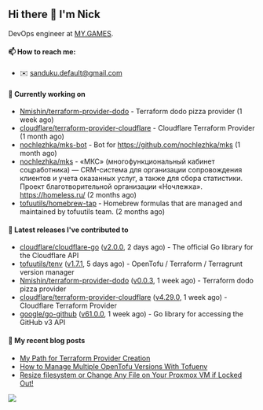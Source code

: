 ## Hi there 👋 I'm Nick

DevOps engineer at [MY.GAMES](https://my.games/).

#### 📫 How to reach me:

- ✉️ sanduku.default@gmail.com

#### 👷 Currently working on


- [Nmishin/terraform-provider-dodo](https://github.com/Nmishin/terraform-provider-dodo) - Terraform dodo pizza provider (1 week ago)
- [cloudflare/terraform-provider-cloudflare](https://github.com/cloudflare/terraform-provider-cloudflare) - Cloudflare Terraform Provider (1 month ago)
- [nochlezhka/mks-bot](https://github.com/nochlezhka/mks-bot) - Bot for https://github.com/nochlezhka/mks (1 month ago)
- [nochlezhka/mks](https://github.com/nochlezhka/mks) - «МКС» (многофункциональный кабинет соцработника) — CRM-система для организации сопровождения клиентов и учета оказанных услуг, а также для сбора статистики. Проект благотворительной организации «Ночлежка». https://homeless.ru/ (2 months ago)
- [tofuutils/homebrew-tap](https://github.com/tofuutils/homebrew-tap) - Homebrew formulas that are managed and maintained by tofuutils team. (2 months ago)

#### 🔭 Latest releases I've contributed to

- [cloudflare/cloudflare-go](https://github.com/cloudflare/cloudflare-go) ([v2.0.0](https://github.com/cloudflare/cloudflare-go/releases/tag/v2.0.0), 2 days ago) - The official Go library for the Cloudflare API
- [tofuutils/tenv](https://github.com/tofuutils/tenv) ([v1.7.1](https://github.com/tofuutils/tenv/releases/tag/v1.7.1), 5 days ago) - OpenTofu / Terraform / Terragrunt version manager
- [Nmishin/terraform-provider-dodo](https://github.com/Nmishin/terraform-provider-dodo) ([v0.0.3](https://github.com/Nmishin/terraform-provider-dodo/releases/tag/v0.0.3), 1 week ago) - Terraform dodo pizza provider
- [cloudflare/terraform-provider-cloudflare](https://github.com/cloudflare/terraform-provider-cloudflare) ([v4.29.0](https://github.com/cloudflare/terraform-provider-cloudflare/releases/tag/v4.29.0), 1 week ago) - Cloudflare Terraform Provider
- [google/go-github](https://github.com/google/go-github) ([v61.0.0](https://github.com/google/go-github/releases/tag/v61.0.0), 1 week ago) - Go library for accessing the GitHub v3 API

#### 📜 My recent blog posts
- [My Path for Terraform Provider Creation](https://hackernoon.com/my-path-for-terraform-provider-creation)
- [How to Manage Multiple OpenTofu Versions With Tofuenv](https://hackernoon.com/how-to-manage-multiple-opentofu-versions-with-tofuenv)
- [Resize filesystem or Change Any File on Your Proxmox VM if Locked Out!](https://hackernoon.com/resize-filesystem-or-change-any-file-on-your-proxmox-vm-if-locked-out)

![](https://komarev.com/ghpvc/?username=Nmishin&color=green)
